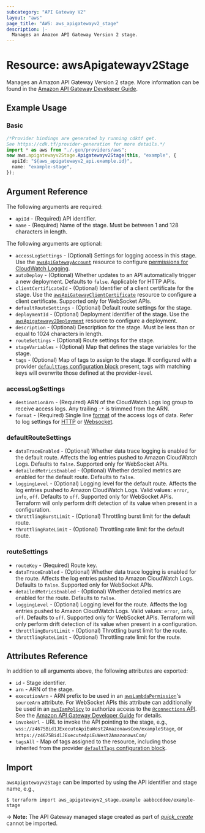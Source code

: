 ```yaml
---
subcategory: "API Gateway V2"
layout: "aws"
page_title: "AWS: aws_apigatewayv2_stage"
description: |-
  Manages an Amazon API Gateway Version 2 stage.
---
```


# Resource: awsApigatewayv2Stage

Manages an Amazon API Gateway Version 2 stage.
More information can be found in the [Amazon API Gateway Developer Guide](https://docs.aws.amazon.com/apigateway/latest/developerguide/apigateway-websocket-api.html).

## Example Usage

### Basic

```typescript
/*Provider bindings are generated by running cdktf get.
See https://cdk.tf/provider-generation for more details.*/
import * as aws from "./.gen/providers/aws";
new aws.apigatewayv2Stage.Apigatewayv2Stage(this, "example", {
  apiId: "${aws_apigatewayv2_api.example.id}",
  name: "example-stage",
});

```

## Argument Reference

The following arguments are required:

* `apiId` - (Required) API identifier.
* `name` - (Required) Name of the stage. Must be between 1 and 128 characters in length.

The following arguments are optional:

* `accessLogSettings` - (Optional) Settings for logging access in this stage.
  Use the [`awsApiGatewayAccount`](/docs/providers/aws/r/api_gateway_account.html) resource to configure [permissions for CloudWatch Logging](https://docs.aws.amazon.com/apigateway/latest/developerguide/set-up-logging.html#set-up-access-logging-permissions).
* `autoDeploy` - (Optional) Whether updates to an API automatically trigger a new deployment. Defaults to `false`. Applicable for HTTP APIs.
* `clientCertificateId` - (Optional) Identifier of a client certificate for the stage. Use the [`awsApiGatewayClientCertificate`](/docs/providers/aws/r/api_gateway_client_certificate.html) resource to configure a client certificate.
  Supported only for WebSocket APIs.
* `defaultRouteSettings` - (Optional) Default route settings for the stage.
* `deploymentId` - (Optional) Deployment identifier of the stage. Use the [`awsApigatewayv2Deployment`](/docs/providers/aws/r/apigatewayv2_deployment.html) resource to configure a deployment.
* `description` - (Optional) Description for the stage. Must be less than or equal to 1024 characters in length.
* `routeSettings` - (Optional) Route settings for the stage.
* `stageVariables` - (Optional) Map that defines the stage variables for the stage.
* `tags` - (Optional) Map of tags to assign to the stage. If configured with a provider [`defaultTags` configuration block](https://registry.terraform.io/providers/hashicorp/aws/latest/docs#default_tags-configuration-block) present, tags with matching keys will overwrite those defined at the provider-level.

### accessLogSettings

* `destinationArn` - (Required) ARN of the CloudWatch Logs log group to receive access logs. Any trailing `:*` is trimmed from the ARN.
* `format` - (Required) Single line [format](https://docs.aws.amazon.com/apigateway/latest/developerguide/set-up-logging.html#apigateway-cloudwatch-log-formats) of the access logs of data. Refer to log settings for [HTTP](https://docs.aws.amazon.com/apigateway/latest/developerguide/http-api-logging-variables.html) or [Websocket](https://docs.aws.amazon.com/apigateway/latest/developerguide/websocket-api-logging.html).

### defaultRouteSettings

* `dataTraceEnabled` - (Optional) Whether data trace logging is enabled for the default route. Affects the log entries pushed to Amazon CloudWatch Logs.
  Defaults to `false`. Supported only for WebSocket APIs.
* `detailedMetricsEnabled` - (Optional) Whether detailed metrics are enabled for the default route. Defaults to `false`.
* `loggingLevel` - (Optional) Logging level for the default route. Affects the log entries pushed to Amazon CloudWatch Logs.
  Valid values: `error`, `info`, `off`. Defaults to `off`. Supported only for WebSocket APIs. Terraform will only perform drift detection of its value when present in a configuration.
* `throttlingBurstLimit` - (Optional) Throttling burst limit for the default route.
* `throttlingRateLimit` - (Optional) Throttling rate limit for the default route.

### routeSettings

* `routeKey` - (Required) Route key.
* `dataTraceEnabled` - (Optional) Whether data trace logging is enabled for the route. Affects the log entries pushed to Amazon CloudWatch Logs.
  Defaults to `false`. Supported only for WebSocket APIs.
* `detailedMetricsEnabled` - (Optional) Whether detailed metrics are enabled for the route. Defaults to `false`.
* `loggingLevel` - (Optional) Logging level for the route. Affects the log entries pushed to Amazon CloudWatch Logs.
  Valid values: `error`, `info`, `off`. Defaults to `off`. Supported only for WebSocket APIs. Terraform will only perform drift detection of its value when present in a configuration.
* `throttlingBurstLimit` - (Optional) Throttling burst limit for the route.
* `throttlingRateLimit` - (Optional) Throttling rate limit for the route.

## Attributes Reference

In addition to all arguments above, the following attributes are exported:

* `id` - Stage identifier.
* `arn` - ARN of the stage.
* `executionArn` - ARN prefix to be used in an [`awsLambdaPermission`](/docs/providers/aws/r/lambda_permission.html)'s `sourceArn` attribute.
  For WebSocket APIs this attribute can additionally be used in an [`awsIamPolicy`](/docs/providers/aws/r/iam_policy.html) to authorize access to the [`@connections` API](https://docs.aws.amazon.com/apigateway/latest/developerguide/apigateway-how-to-call-websocket-api-connections.html).
  See the [Amazon API Gateway Developer Guide](https://docs.aws.amazon.com/apigateway/latest/developerguide/apigateway-websocket-control-access-iam.html) for details.
* `invokeUrl` - URL to invoke the API pointing to the stage,
  e.g., `wss://z4675Bid1JExecuteApiEuWest2AmazonawsCom/exampleStage`, or `https://z4675Bid1JExecuteApiEuWest2AmazonawsCom/`
* `tagsAll` - Map of tags assigned to the resource, including those inherited from the provider [`defaultTags` configuration block](https://registry.terraform.io/providers/hashicorp/aws/latest/docs#default_tags-configuration-block).

## Import

`awsApigatewayv2Stage` can be imported by using the API identifier and stage name, e.g.,

```console
$ terraform import aws_apigatewayv2_stage.example aabbccddee/example-stage
```

\-> **Note:** The API Gateway managed stage created as part of [*quick\_create*](https://docs.aws.amazon.com/apigateway/latest/developerguide/api-gateway-basic-concept.html#apigateway-definition-quick-create) cannot be imported.
